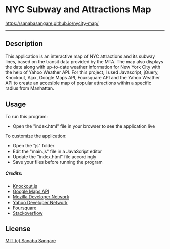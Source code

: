# NYC Subway and Attractions Map

https://sanabasangare.github.io/nycity-map/

---

## Description
This application is an interactive map of NYC attractions and its subway lines, based on the transit data provided by the MTA. The map also displays the date along with up-to-date weather information for New York City with the help of Yahoo Weather API. 
For this project, I used Javascript, jQuery, Knockout, Ajax, Google Maps API, Foursquare API and the Yahoo Weather API to create an accesible map of popular attractions within a specific radius from Manhattan.

## Usage
To run this program:
- Open the "index.html" file in your browser to see the application live

To customize the application:
- Open the "js" folder
- Edit the "main.js" file in a JavaScript editor
- Update the "index.html" file accordingly
- Save your files before running the program

##### Credits:
* [Knockout.js](http://knockoutjs.com/)
* [Google Maps API](https://developers.google.com/maps/)
* [Mozilla Developer Network](https://developer.mozilla.org)
* [Yahoo Developer Network](https://developer.yahoo.com/)
* [Foursquare](https://developer.foursquare.com/)
* [Stackoverflow](http://stackoverflow.com/)



License
----
[MIT (c) Sanaba Sangare](https://github.com/sanabasangare/nycity-map/blob/master/LICENSE)
